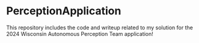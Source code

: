 # PerceptionApplication
This repository includes the code and writeup related to my solution for the 2024 Wisconsin Autonomous Perception Team application!
